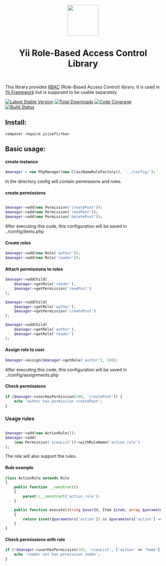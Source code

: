 <p align="center">
    <a href="https://github.com/yiisoft" target="_blank">
        <img src="https://avatars0.githubusercontent.com/u/993323" height="100px">
    </a>
    <h1 align="center">Yii Role-Based Access Control Library</h1>
    <br>
</p>

This library provides [RBAC] (Role-Based Access Control) library.
It is used in [Yii Framework] but is supposed to be usable separately.

[RBAC]: https://en.wikipedia.org/wiki/Role-based_access_control
[Yii Framework]: https://yiiframework.com

[![Latest Stable Version](https://poser.pugx.org/yiisoft/rbac/v/stable.png)](https://packagist.org/packages/yiisoft/rbac)
[![Total Downloads](https://poser.pugx.org/yiisoft/rbac/downloads.png)](https://packagist.org/packages/yiisoft/rbac)
[![Code Coverage](https://scrutinizer-ci.com/g/yiisoft/rbac/badges/coverage.png)](https://scrutinizer-ci.com/g/yiisoft/rbac/)
[![Build Status](https://travis-ci.com/yiisoft/rbac.svg?branch=master)](https://travis-ci.com/yiisoft/rbac)


## Install:

```
composer require yiisoft/rbac
```

## Basic usage:

#### create instance

```php
$manager = new PhpManager(new ClassNameRuleFactory(), '../config/');
```
In the directory config will contain permissions and rules. 

#### create permissions

```php

$manager->add(new Permission('createPost'));
$manager->add(new Permission('readPost'));
$manager->add(new Permission('deletePost'));

```

After executing this code, this configuration will be saved in ../config/items.php

#### Create roles

```php
$manager->add(new Role('author'));
$manager->add(new Role('reader'));
```


#### Attach permissions to roles

```php
$manager->addChild(
    $manager->getRole('reader'),
    $manager->getPermission('readPost')
);

$manager->addChild(
    $manager->getRole('author'),
    $manager->getPermission('createPost')
);

$manager->addChild(
    $manager->getRole('author'),
    $manager->getRole('reader')
);
```

#### Assign role to user

```php
$manager->assign($manager->getRole('author'), 100);
```
After executing this code, this configuration will be saved in ../config/assignments.php


#### Check permissions

```php
if ($manager->userHasPermission(100, 'createPost')) {
    echo 'author has permission createPost';
}
```

### Usage rules

```php

$manager->add(new ActionRule());
$manager->add(
    (new Permission('viewList'))->withRuleName('action_rule')
);

```
The role will also support the rules.

#### Rule example 

```php
class ActionRule extends Rule
{
    public function __construct()
    {
        parent::__construct('action_rule');
    }

    public function execute(string $userId, Item $item, array $parameters = []): bool
    {
        return isset($parameters['action']) && $parameters['action'] === 'home';
    }
}
```

#### Check permissions with rule


```php
if (!$manager->userHasPermission(103, 'viewList', ['action' => 'home'])) {
    echo 'reader not has permission index';
}
```
